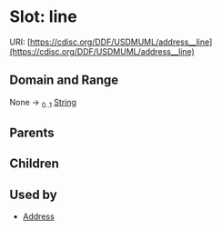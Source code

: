 
# Slot: line




URI: [https://cdisc.org/DDF/USDMUML/address__line](https://cdisc.org/DDF/USDMUML/address__line)


## Domain and Range

None &#8594;  <sub>0..1</sub> [String](types/String.md)

## Parents


## Children


## Used by

 * [Address](Address.md)

